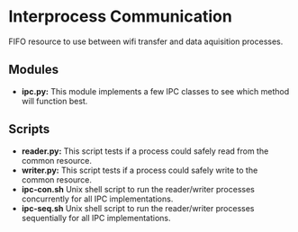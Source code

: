 # Interprocess Communication
FIFO resource to use between wifi transfer and data aquisition processes.

## Modules
- **ipc.py:** This module implements a few IPC classes to see which method will function best.

## Scripts
- **reader.py:** This script tests if a process could safely read from the common resource.
- **writer.py:** This script tests if a process could safely write to the common resource.
- **ipc-con.sh** Unix shell script to run the reader/writer processes concurrently for all IPC implementations.
- **ipc-seq.sh** Unix shell script to run the reader/writer processes sequentially for all IPC implementations.
